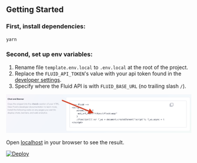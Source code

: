 ## Getting Started

### First, install dependencies:

```bash
yarn
```

### Second, set up env variables:

1. Rename file `template.env.local` to `.env.local` at the root of the project.
2. Replace the `FLUID_API_TOKEN`'s value with your api token found in the [developer settings](https://www.fluid.app/settings/developer).
3. Specify where the Fluid API is with `FLUID_BASE_URL` (no trailing slash `/`).

![where to find the Fluid API token](public/images/readme1.png)

Open [localhost](http://localhost:8080) in your browser to see the result.

[![Deploy](https://www.herokucdn.com/deploy/button.svg)](https://www.heroku.com/deploy)
